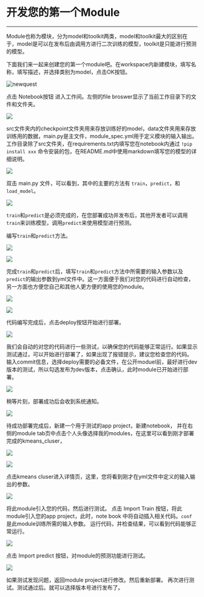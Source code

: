 ﻿# 开发您的第一个Module

------

Module也称为模块，分为model和toolkit两类，model和toolkit最大的区别在于，model是可以在发布后由调用方进行二次训练的模型，toolkit是只能进行预测的模型。

下面我们来一起来创建您的第一个module吧。在workspace内新建模块，填写名称，填写描述，并选择类别为model，点击OK按钮。

![newquest](https://ws4.sinaimg.cn/large/0069RVTdgy1fu0vkcfxvzj30ed0eywev.jpg)

点击 Notebook按钮 进入工作间。左侧的file broswer显示了当前工作目录下的文件和文件夹。

![](https://ws2.sinaimg.cn/large/0069RVTdgy1fu0vmebx58j30980ak74j.jpg)

src文件夹内的checkpoint文件夹用来存放训练好的model，data文件夹用来存放训练用的数据，main.py是主文件，module_spec.yml用于定义模块的输入输出。
工作目录除了src文件夹，在requirements.txt内填写您在notebook内通过 `!pip install xxx` 命令安装的包，在README.md中使用markdown填写您的模型的详细说明。

![](https://ws1.sinaimg.cn/large/0069RVTdgy1fu0vmxvxo4j309e09jdg4.jpg)

双击 main.py 文件，可以看到，其中的主要的方法有 `train`，`predict`，和 `load_model`。

![](https://ws3.sinaimg.cn/large/0069RVTdgy1fu0vnh8bdkj30vf0l6wfw.jpg)

`train`和`predict`是必须完成的，在您部署成功并发布后，其他开发者可以调用`train`来训练模型，调用`predict`来使用模型进行预测。


编写`train`和`predict`方法。

![](https://ws1.sinaimg.cn/large/0069RVTdgy1fu0voioqtpj30ka0dc0th.jpg)

![](https://ws1.sinaimg.cn/large/0069RVTdgy1fu0voumgrkj30g605z3yn.jpg)

完成`train`和`predict`后，填写`train`和`predict`方法中所需要的输入参数以及`predict`的输出参数到yml文件中。这一方面便于我们对您的代码进行自动检查，另一方面也方便您自己和其他人更方便的使用您的module。

![](https://ws2.sinaimg.cn/large/0069RVTdgy1fu0vp8tyixj30dn0ik3zg.jpg)

![](https://ws2.sinaimg.cn/large/0069RVTdgy1fu0vpjaknhj307d04nwee.jpg)

代码编写完成后，点击deploy按钮开始进行部署。

![](https://ws4.sinaimg.cn/large/0069RVTdgy1fu0vpzdnowj309602omx3.jpg)

我们会自动的对您的代码进行一些测试，以确保您的代码能够正常运行。如果显示测试通过，可以开始进行部署了，如果出现了报错提示，建议您检查您的代码。
输入commit信息，选择deploy需要的必备文件，在公开moduel前，最好进行dev版本的测试，所以勾选发布为dev版本，点击确认，此时module已开始进行部署。

![](https://ws1.sinaimg.cn/large/0069RVTdgy1fu0vqb1g21j30dd0dmjrv.jpg)

稍等片刻，部署成功后会收到系统通知。

![](https://ws4.sinaimg.cn/large/0069RVTdgy1fu0vqq7j3cj30f304c3yk.jpg)

待成功部署完成后，新建一个用于测试的app project，新建notebook，
并在右侧的module tab页中点击个人头像选择我的modules，在这里可以看到刚才部署完成的kmeans_cluser，

![](https://ws1.sinaimg.cn/large/0069RVTdgy1fu0vr9lql0j30920elaag.jpg)

![](https://ws3.sinaimg.cn/large/0069RVTdgy1fu0vriy06fj309806jdft.jpg)

点击kmeans cluser进入详情页，这里，您将看到刚才在yml文件中定义的输入输出的参数。

![](https://ws1.sinaimg.cn/large/0069RVTdgy1fu0vrwaf2aj30920ib74n.jpg)

将此module引入您的代码，然后进行测试。
点击 Import Train 按钮，将此module引入您的app project，此时，note book 中将自动插入相关代码。`conf` 是此module训练所需的输入参数。 运行代码，并检查结果，可以看到代码能够正常运行。

![](https://ws3.sinaimg.cn/large/0069RVTdgy1fu0vsdl6puj30in08xmxf.jpg)

点击 Import predict 按钮，对module的预测功能进行测试。

![](https://ws1.sinaimg.cn/large/0069RVTdgy1fu0vsls09sj30h008fwen.jpg)

如果测试发现问题，返回module project进行修改。然后重新部署。
再次进行测试。测试通过后。就可以选择版本号进行发布了。





